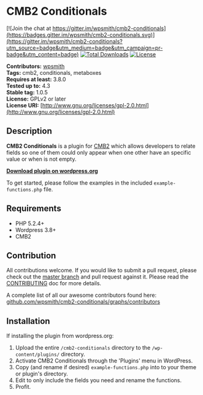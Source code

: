 # CMB2 Conditionals

[![Join the chat at https://gitter.im/wpsmith/cmb2-conditionals](https://badges.gitter.im/wpsmith/cmb2-conditionals.svg)](https://gitter.im/wpsmith/cmb2-conditionals?utm_source=badge&utm_medium=badge&utm_campaign=pr-badge&utm_content=badge)
[![Total Downloads](https://poser.pugx.org/wpsmith/cmb2-conditionals/downloads)](https://packagist.org/packages/wpsmith/cmb2-conditionals)
[![License](https://poser.pugx.org/wpsmith/cmb2-conditionals/license)](https://packagist.org/packages/wpsmith/cmb2-conditionals)

**Contributors:**      [wpsmith](https://github.com/wpsmith)  
**Tags:**              cmb2, conditionals, metaboxes  
**Requires at least:** 3.8.0  
**Tested up to:**      4.3  
**Stable tag:**        1.0.5  
**License:**           GPLv2 or later  
**License URI:**       [http://www.gnu.org/licenses/gpl-2.0.html](http://www.gnu.org/licenses/gpl-2.0.html)  

## Description

**CMB2 Conditionals** is a plugin for [CMB2](https://github.com/WebDevStudios/CMB2) which allows developers to relate fields so one of them could only appear when one other have an specific value or when is not empty.

**[Download plugin on wordpress.org](http://wordpress.org/plugins/cmb2-conditionals/)**

To get started, please follow the examples in the included `example-functions.php` file.

## Requirements

- PHP 5.2.4+
- Wordpress 3.8+
- CMB2

## Contribution
All contributions welcome. If you would like to submit a pull request, please check out the [master branch](https://github.com/wpsmith/cmb2-conditionals/tree/master) and pull request against it. Please read the [CONTRIBUTING](https://github.com/wpsmith/cmb2-conditionals/blob/master/CONTRIBUTING.md) doc for more details.

A complete list of all our awesome contributors found here: [github.com/wpsmith/cmb2-conditionals/graphs/contributors](https://github.com/wpsmith/cmb2-conditionals/graphs/contributors)

## Installation

If installing the plugin from wordpress.org:

1. Upload the entire `/cmb2-conditionals` directory to the `/wp-content/plugins/` directory.
2. Activate CMB2 Conditionals through the 'Plugins' menu in WordPress.
2. Copy (and rename if desired) `example-functions.php` into to your theme or plugin's directory.
2. Edit to only include the fields you need and rename the functions.
4. Profit.
